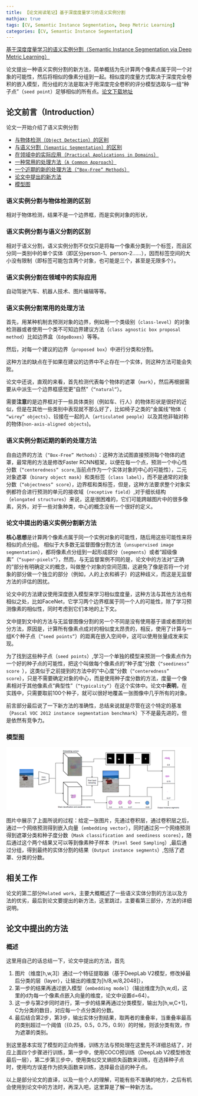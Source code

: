 ```yaml
---
title: 【论文阅读笔记】基于深度度量学习的语义实例分割
mathjax: true
tags: [CV, Semantic Instance Segmentation, Deep Metric Learning]
categories: [CV, Semantic Instance Segmentation]
---
```

[基于深度度量学习的语义实例分割（Semantic Instance Segmentation via Deep Metric Learning）](https://arxiv.org/abs/1703.10277)

论文提出一种语义实例分割的新方法，简单概括为先计算两个像素点属于同一个对象的可能性，然后将相似的像素分组到一起。相似度的度量方式取决于深度完全卷积的嵌入模型，而分组的方法是取决于用深度完全卷积的评分模型选取与一组“种子点”（`seed point`）足够相似的所有点。[论文下载地址](https://arxiv.org/pdf/1703.10277.pdf)

<!-- more -->

## 论文前言（Introduction） ##
论文一开始介绍了语义实例分割

- [与物体检测（`Object Detection`）的区别](#语义实例分割与物体检测的区别)
- [与语义分割（`Semantic Segmentation`）的区别](#语义实例分割与语义分割的区别)
- [在领域中的实际应用（`Practical Applications in Domains`）](#语义实例分割在领域中的实际应用)
- [一种常用的处理方法（`A Common Approach`）](#语义实例分割常用的处理方法)
- [一个近期的新的处理方法（`“Box-Free” Methods`）](#语义实例分割近期的新的处理方法)
- [论文中提出的新方法](#论文中提出的语义实例分割新方法)
- [模型图](#模型图)

### 语义实例分割与物体检测的区别 ###
相对于物体检测，结果不是一个边界框，而是实例对象的形状，

### 语义实例分割与语义分割的区别 ###
相对于语义分割，语义实例分割不仅仅只是将每一个像素分类到一个标签，而且区分同一类别中的单个实体（即区分person-1、person-2……），因而标签空间的大小没有限制（即标签可能包含两个对象，也可能是三个，甚至是无限多个）。

### 语义实例分割在领域中的实际应用 ###
自动驾驶汽车、机器人技术、图片编辑等等。

### 语义实例分割常用的处理方法 ###
首先，用某种机制去预测对象的边界，例如用一个类级别（`class-level`）的对象检测器或者使用一个类不可知边界建议方法（`class agnostic box proposal method`）比如边界盒（`EdgeBoxes`）等等。

然后，对每一个建议的边界（`proposed box`）中进行分类和分割。

这种方法的缺点在于如果在建议的边界中不止存在一个实体，则这种方法可能会失败。

论文中还说，直观的来看，首先检测代表每个物体的遮罩（`mark`），然后再根据需要从中派生一个边界框感觉更“自然”（`“natural”`）。

需要**注意**的是边界框对于一些具体类别（例如车、行人）的物体形状是很好的近似，但是在其他一些类别中表现就不那么好了，比如椅子之类的“金属线”物体（` “wirey” objects`）、铰接在一起的人（`articulated people`）以及其他非轴对称的物体(`non-axis-aligned objects`)。

### 语义实例分割近期的新的处理方法 ###

自由边界的方法（`“Box-Free” Methods`）：这种方法试图直接预测每个物体的遮罩，最常用的方法是修改Faster RCNN框架，以便在每一个点，预测一个中心性分数（`“centeredness” score`,当前点作为一个实体对象的中心的可能性），二元对象遮罩（`binary object mask`）和类标签（`class label`），而不是通常的对象分数（`“objectness” score`），边界框和类标签，但是，这种方法要求整个对象实例都符合进行预测的单元的接收域（`receptive field`）,对于细长结构（`elongated
structures`）来说，这是很困难的，它们可能跨越图片中的很多像素，另外，对于一些对象种类，中心的概念没有一个很好的定义。

### 论文中提出的语义实例分割新方法 ###
**核心思想**是计算两个像素点属于同一个实例对象的可能性，随后用这些可能性来将相似的点分组。
相似于大多数无监督图像分割方法（`unsupervised image segmentation`），都将像素点分组到一起形成部分（`segments`）或者“超级像素”（`“super-pixels”`），然而，与无监督案例不同的是，论文中的方法对“正确的”部分有明确定义的概念，叫做整个对象的空间范围，这避免了像是否将一个对象的部分做一个独立的部分（例如，人的上衣和裤子）的这种歧义，而这是无监督方法的评估的困扰。

论文中的方法建议使用深度嵌入模型来学习相似度度量，这种方法与其他方法也有相似之处，比如FaceNet，它学习两个边界框属于同一个人的可能性，除了学习预测像素的相似性，同时考虑到它们本地的上下文。

文中提到文中的方法与无监督图像分割的另一个不同是没有使用基于谱或者图的划分方法，原因是，计算所有像素点成对的相似度太昂贵的，相反，使用了计算与一组K个种子点（`“seed points”`）的距离在嵌入空间中，这可以使用张量成发来实现。

为了找到这些种子点（`seed points`）,学习一个单独的模型来预测一个像素点作为一个好的种子点的可能性，把这个叫做每个像素点的“种子度”分数（`“seediness” score `），这类似于之前提到的方法中的“中心度”分数（`“centeredness” score`），只是不需要确定对象的中心，而是使用种子度分数的方法，度量一个像素相对于其他像素点“典型性”（`“typicality”`）在这个实体中。论文中**表明**，在实践中，只需要取前100个种子，就可以很好地覆盖一张图像中几乎所有的对象。

前言部分最后说了一下新方法的准确性，总结来说就是尽管在这个特定的基准（`Pascal VOC 2012 instance segmentation
benchmark`）下不是最先进的，但是依然有竞争力。

### 模型图 ###
![图片一，基于深度度量学习的语义实例分割](/assets/images/image1-Semantic-Instance-Segmentation-via-Deep-Metric-Learning.png)

图片中展示了上面所说的过程：给定一张图片，先通过卷积层，通过卷积层之后，通过一个网络预测得到嵌入向量（`embedding vector`），同时通过另一个网络预测得到遮罩分类和种子度分数（`Mask classification and seediness scores`），随后通过这个两个结果又可以等到像素种子样本（`Pixel Seed
Sampling`）,最后通过分组，得到最终的实体分割的结果（`Output instance segments`）,包括了遮罩、分类的分数。

## 相关工作 ##
论文的第二部分`Related work`，主要大概概述了一些语义实体分割的方法以及方法的优劣，最后到论文要提出的新方法，这里跳过，主要看第三部分，方法的详细说明。

## 论文中提出的方法 ##

### 概述 ###

这里用自己的话总结一下，论文中提出的方法，首先
1. 图片（维度[h,w,3]）通过一个特征提取器（基于DeepLab V2模型，修改掉最后分类的层（layer），让输出的维度为[h/8,w/8,2048]），
2. 第一步的结果再通过嵌入模型（`embedding model`）（输出维度为[h,w,d]，这里的d为每一个像素点嵌入向量的维度，论文中设置d=64）。
3. 这一步与第2步同时进行，第一步的结果再通过分类模型，输出为[h,w,C+1]，C为分类的数目，对应每一个点分类的分数。
4. 最后结合第2步，第3步，输出实体分割结果，取两者的重叠率，当重叠率最高的类别超过一个阈值（{0.25，0.5，0.75，0.9}）的时候，则该分类有效，作为遮罩的类别。

到这里基本实现了模型的正向传播，训练方法与预处理在这里先不详细总结了，对应上面四个步骤进行训练，第一步中，使用COCO预训练（DeepLab V2模型修改最后一层），第二步第三步中，使用类似交叉熵损失函数来训练，在选择种子点时，使用均方误差作为损失函数来训练，选择最合适的种子点。

以上是部分论文的直译，以及一些个人的理解，可能有些不准确的地方，之后有机会使用到论文中的方法时，再深入吧，这里算是了解一种新方法。









